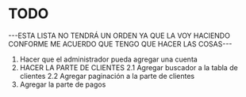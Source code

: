 # TODO

---ESTA LISTA NO TENDRÁ UN ORDEN YA QUE LA VOY HACIENDO CONFORME ME ACUERDO QUE TENGO QUE HACER LAS COSAS---

1. Hacer que el administrador pueda agregar una cuenta
2. HACER LA PARTE DE CLIENTES
   2.1 Agregar buscador a la tabla de clientes
   2.2 Agregar paginación a la parte de clientes
3. Agregar la parte de pagos

